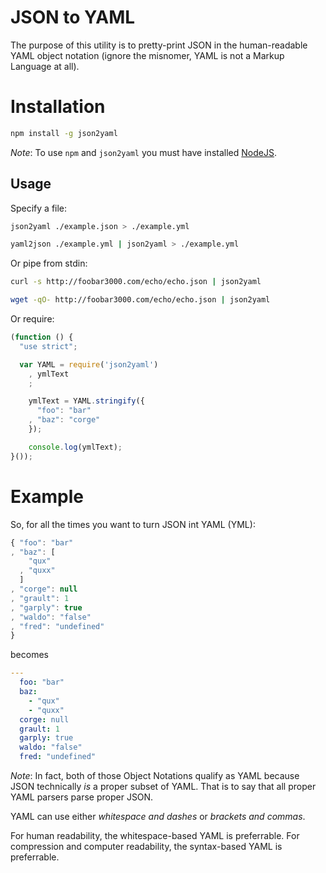 JSON to YAML
===

The purpose of this utility is to pretty-print JSON in the human-readable YAML object notation
(ignore the misnomer, YAML is not a Markup Language at all).

Installation
===

```bash
npm install -g json2yaml
```

*Note*: To use `npm` and `json2yaml` you must have installed [NodeJS](http://nodejs.org#download).

Usage
---

Specify a file:

```bash
json2yaml ./example.json > ./example.yml

yaml2json ./example.yml | json2yaml > ./example.yml
```

Or pipe from stdin:

```bash
curl -s http://foobar3000.com/echo/echo.json | json2yaml

wget -qO- http://foobar3000.com/echo/echo.json | json2yaml
```

Or require:

```javascript
(function () {
  "use strict";

  var YAML = require('json2yaml')
    , ymlText
    ;

    ymlText = YAML.stringify({
      "foo": "bar"
    , "baz": "corge"
    });

    console.log(ymlText);
}());
```

Example
===

So, for all the times you want to turn JSON int YAML (YML):

```javascript
{ "foo": "bar"
, "baz": [
    "qux"
  , "quxx"
  ]
, "corge": null
, "grault": 1
, "garply": true
, "waldo": "false"
, "fred": "undefined"
}
```

becomes

```yaml
---
  foo: "bar"
  baz:
    - "qux"
    - "quxx"
  corge: null
  grault: 1
  garply: true
  waldo: "false"
  fred: "undefined"
```

*Note*: In fact, both of those Object Notations qualify as YAML
because JSON technically *is* a proper subset of YAML.
That is to say that all proper YAML parsers parse proper JSON.

YAML can use either *whitespace and dashes* or *brackets and commas*.

For human readability, the whitespace-based YAML is preferrable.
For compression and computer readability, the syntax-based YAML is preferrable.
